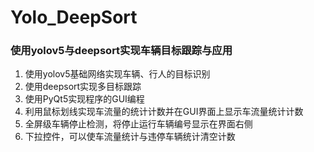 # Yolo_DeepSort
### 使用yolov5与deepsort实现车辆目标跟踪与应用
1. 使用yolov5基础网络实现车辆、行人的目标识别
2. 使用deepsort实现多目标跟踪
3. 使用PyQt5实现程序的GUI编程
4. 利用鼠标划线实现车流量的统计计数并在GUI界面上显示车流量统计计数
5. 全屏级车辆停止检测，将停止运行车辆编号显示在界面右侧
6. 下拉控件，可以使车流量统计与违停车辆统计清空计数